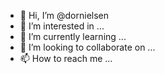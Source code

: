 - 👋 Hi, I’m @dornielsen
- 👀 I’m interested in ...
- 🌱 I’m currently learning ...
- 💞️ I’m looking to collaborate on ...
- 📫 How to reach me ...

<!---
dornielsen/dornielsen is a ✨ special ✨ repository because its `README.md` (this file) appears on your GitHub profile.
You can click the Preview link to take a look at your changes.
--->
